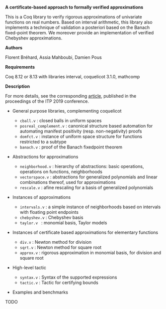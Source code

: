**A certificate-based approach to formally verified approximations**

This is a Coq library to verify rigorous approximations of univariate
functions on real numbers. Based on interval arithmetic, this library
also implements a technique of validation a posteriori based on the
Banach fixed-point theorem. We moreover provide an implementation of
verified Chebyshev approximations.

**Authors**

Florent Bréhard, Assia Mahboubi, Damien Pous

**Requirements**

Coq 8.12 or 8.13 with libraries interval, coquelicot 3.1.0, mathcomp

**Description**

For more details, see the corresponding [article](https://hal.laas.fr/hal-02088529), published in the proceedings of the ITP 2019 conference.

* General purpose libraries, complementing coquelicot
  + `cball.v` : closed balls in uniform spaces
  + `posreal_complement.v` : canonical structure based automation for automating manifest positivity (resp. non-negativity) proofs
  + `domfct.v` : instance of uniform space structure for functions restricted to a subtype
  + `banach.v` : proof of the Banach fixedpoint theorem


* Abstractions for approximations
  + `neighborhood.v` : hierarchy of abstractions: basic operations, operations on functions, neighborhoods
  + `vectorspace.v` : abstractions for generalized polynomials and linear combinations thereof, used for approximations
  + `rescale.v` : afine rescaling for a basis of generalized polynomials
  

* Instances of approximations
  + `intervals.v` : a simple instance of neighborhoods based on intervals with floating point endpoints
  + `chebyshev.v` : Chebyshev basis
  + `taylor.v ` : monomial basis, Taylor models


* Instances of certificate based approximations for elementary functions
  + `div.v` : Newton method for division
  + `sqrt.v` : Newton method for square root
  + `approx.v` : rigorous approximation in monomial basis, for division and square root

* High-level tactic
  + `syntax.v` : Syntax of the supported expressions
  + `tactic.v` : Tactic for certifying bounds

* Examples and benchmarks

TODO
